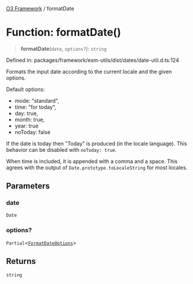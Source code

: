 [O3 Framework](../API.md) / formatDate

# Function: formatDate()

> **formatDate**(`date`, `options?`): `string`

Defined in: packages/framework/esm-utils/dist/dates/date-util.d.ts:124

Formats the input date according to the current locale and the
given options.

Default options:
 - mode: "standard",
 - time: "for today",
 - day: true,
 - month: true,
 - year: true
 - noToday: false

If the date is today then "Today" is produced (in the locale language).
This behavior can be disabled with `noToday: true`.

When time is included, it is appended with a comma and a space. This
agrees with the output of `Date.prototype.toLocaleString` for *most*
locales.

## Parameters

### date

`Date`

### options?

`Partial`\<[`FormatDateOptions`](../type-aliases/FormatDateOptions.md)\>

## Returns

`string`
